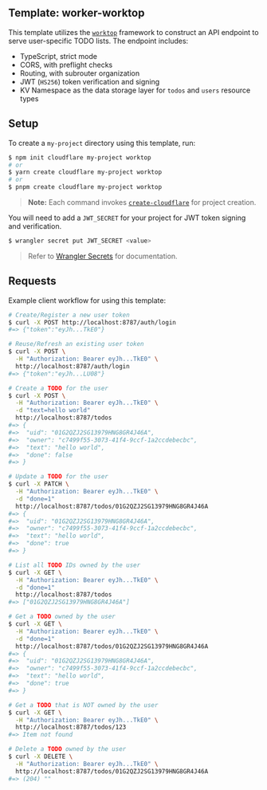## Template: worker-worktop

This template utilizes the [`worktop`](https://github.com/lukeed/worktop) framework to construct an API endpoint to serve user-specific TODO lists. The endpoint includes:

- TypeScript, strict mode
- CORS, with preflight checks
- Routing, with subrouter organization
- JWT (`HS256`) token verification and signing
- KV Namespace as the data storage layer for `todos` and `users` resource types

## Setup

To create a `my-project` directory using this template, run:

```sh
$ npm init cloudflare my-project worktop
# or
$ yarn create cloudflare my-project worktop
# or
$ pnpm create cloudflare my-project worktop
```

> **Note:** Each command invokes [`create-cloudflare`](https://www.npmjs.com/package/create-cloudflare) for project creation.

You will need to add a `JWT_SECRET` for your project for JWT token signing and verification.

```sh
$ wrangler secret put JWT_SECRET <value>
```

> Refer to [Wrangler Secrets](https://developers.cloudflare.com/workers/wrangler/commands/#secret) for documentation.

## Requests

Example client workflow for using this template:

```sh
# Create/Register a new user token
$ curl -X POST http://localhost:8787/auth/login
#=> {"token":"eyJh...TkE0"}

# Reuse/Refresh an existing user token
$ curl -X POST \
  -H "Authorization: Bearer eyJh...TkE0" \
  http://localhost:8787/auth/login
#=> {"token":"eyJh...LU08"}

# Create a TODO for the user
$ curl -X POST \
  -H "Authorization: Bearer eyJh...TkE0" \
  -d "text=hello world"
  http://localhost:8787/todos
#=> {
#=>  "uid": "01G2QZJ2SG13979HNG8GR4J46A",
#=>  "owner": "c7499f55-3073-41f4-9ccf-1a2ccdebecbc",
#=>  "text": "hello world",
#=>  "done": false
#=> }

# Update a TODO for the user
$ curl -X PATCH \
  -H "Authorization: Bearer eyJh...TkE0" \
  -d "done=1"
  http://localhost:8787/todos/01G2QZJ2SG13979HNG8GR4J46A
#=> {
#=>  "uid": "01G2QZJ2SG13979HNG8GR4J46A",
#=>  "owner": "c7499f55-3073-41f4-9ccf-1a2ccdebecbc",
#=>  "text": "hello world",
#=>  "done": true
#=> }

# List all TODO IDs owned by the user
$ curl -X GET \
  -H "Authorization: Bearer eyJh...TkE0" \
  -d "done=1"
  http://localhost:8787/todos
#=> ["01G2QZJ2SG13979HNG8GR4J46A"]

# Get a TODO owned by the user
$ curl -X GET \
  -H "Authorization: Bearer eyJh...TkE0" \
  -d "done=1"
  http://localhost:8787/todos/01G2QZJ2SG13979HNG8GR4J46A
#=> {
#=>  "uid": "01G2QZJ2SG13979HNG8GR4J46A",
#=>  "owner": "c7499f55-3073-41f4-9ccf-1a2ccdebecbc",
#=>  "text": "hello world",
#=>  "done": true
#=> }

# Get a TODO that is NOT owned by the user
$ curl -X GET \
  -H "Authorization: Bearer eyJh...TkE0" \
  http://localhost:8787/todos/123
#=> Item not found

# Delete a TODO owned by the user
$ curl -X DELETE \
  -H "Authorization: Bearer eyJh...TkE0" \
  http://localhost:8787/todos/01G2QZJ2SG13979HNG8GR4J46A
#=> (204) ""
```
